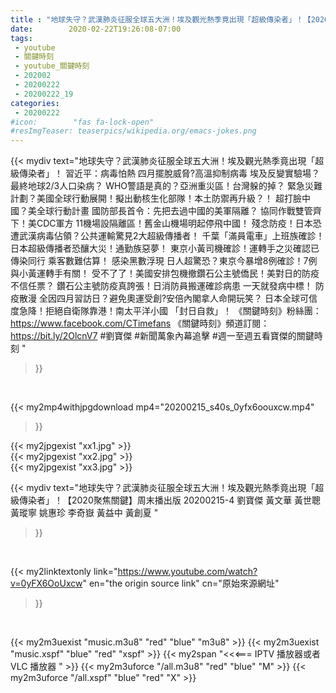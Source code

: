```yaml
---
title : "地球失守？武漢肺炎征服全球五大洲！埃及觀光熱季竟出現「超級傳染者」！【2020聚焦關鍵】周末播出版 20200215-4 劉寶傑 黃文華 黃世聰 黃瑽寧 姚惠珍 李奇嶽 黃益中 黃創夏 "
date:        2020-02-22T19:26:08-07:00
tags:
 - youtube
 - 關鍵時刻
 - youtube_關鍵時刻
 - 202002
 - 20200222
 - 20200222_19
categories:
 - 20200222
#icon:        "fas fa-lock-open"
#resImgTeaser: teaserpics/wikipedia.org/emacs-jokes.png
---
```


{{< mydiv text="地球失守？武漢肺炎征服全球五大洲！埃及觀光熱季竟出現「超級傳染者」！ 習近平：病毒怕熱 四月擺脫威脅?高溫抑制病毒 埃及反變實驗場？ 最終地球2/3人口染病？ WHO警語是真的？亞洲重災區！台灣躲的掉？  緊急災難計劃？美國全球行動展開！擬出動核生化部隊！本土防禦再升級？！ 超打臉中國？美全球行動計畫 國防部長首令：先把去過中國的美軍隔離？ 協同作戰雙管齊下！美CDC軍方 11機場設隔離區！舊金山機場明起停飛中國！  殘念防疫！日本恐遭武漢病毒佔領？公共運輸驚見2大超級傳播者！ 千葉「滿員電車」上班族確診！日本超級傳播者恐釀大災！通勤族惡夢！ 東京小黃司機確診！運轉手之災確認已傳染同行 乘客數難估算！ 感染黑數浮現 日人超驚恐？東京今暴增8例確診！7例與小黃運轉手有關！ 受不了了！美國安排包機撤鑽石公主號僑民！美對日的防疫不信任票？ 鑽石公主號防疫真誇張！日消防員搬運確診病患 一天就發病中標！ 防疫散漫 全因四月習訪日？避免奧運受創?安倍內閣拿人命開玩笑？  日本全球可信度急降！拒絕自衛隊靠港！南太平洋小國 「封日自救」！  《關鍵時刻》粉絲團：https://www.facebook.com/CTimefans 《關鍵時刻》頻道訂閱：https://bit.ly/2OlcnV7  #劉寶傑 #新聞萬象內幕追擊 #週一至週五看寶傑的關鍵時刻 "
>}}
<br>


{{< my2mp4withjpgdownload mp4="20200215_s40s_0yfx6oouxcw.mp4"
>}}

{{< my2jpgexist "xx1.jpg" >}}<br>
{{< my2jpgexist "xx2.jpg" >}}<br>
{{< my2jpgexist "xx3.jpg" >}}<br>



{{< mydiv text="地球失守？武漢肺炎征服全球五大洲！埃及觀光熱季竟出現「超級傳染者」！【2020聚焦關鍵】周末播出版 20200215-4 劉寶傑 黃文華 黃世聰 黃瑽寧 姚惠珍 李奇嶽 黃益中 黃創夏 "
>}}
<br>

{{< my2linktextonly link="https://www.youtube.com/watch?v=0yFX6OoUxcw"
en="the origin source link" cn="原始來源網址"
>}}


<br>

{{< my2m3uexist "music.m3u8" "red"  "blue" "m3u8" >}} {{< my2m3uexist "music.xspf" "blue" "red"  "xspf" >}} {{< my2span "<<<=== IPTV 播放器或者 VLC 播放器 " >}} {{< my2m3uforce "/all.m3u8" "red"  "blue" "M" >}} {{< my2m3uforce "/all.xspf" "blue" "red"  "X" >}} 
